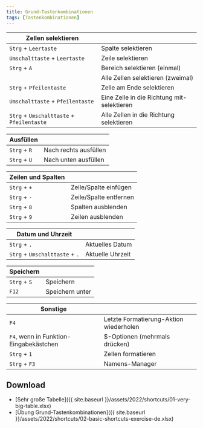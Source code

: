 ```yaml
---
title: Grund-Tastenkombinationen
tags: [Tastenkombinationen]
---
```


| Zellen selektieren |   |
| --- | --- |
| `Strg` + `Leertaste` | Spalte selektieren |
| `Umschalttaste` + `Leertaste` | Zeile selektieren |
| `Strg` + `A` | Bereich selektieren (einmal) |
|   | Alle Zellen selektieren (zweimal) |
| `Strg` + `Pfeilentaste` | Zelle am Ende selektieren |
| `Umschalttaste` + `Pfeilentaste` | Eine Zelle in die Richtung mit-selektieren |
| `Strg` + `Umschalttaste` + `Pfeilentaste` | Alle Zellen in die Richtung selektieren |

| Ausfüllen |   |
| --- | --- |
| `Strg` + `R` | Nach rechts ausfüllen |
| `Strg` + `U` | Nach unten ausfüllen |

| Zeilen und Spalten |   |
| --- | --- |
| `Strg` + `+` | Zeile/Spalte einfügen |
| `Strg` + `-` | Zeile/Spalte entfernen |
| `Strg` + `8` | Spalten ausblenden |
| `Strg` + `9` | Zeilen ausblenden |

| Datum und Uhrzeit |   |
| --- | --- |
| `Strg` + `.` | Aktuelles Datum |
| `Strg` + `Umschalttaste` + `.` | Aktuelle Uhrzeit |

| Speichern |   |
| --- | --- |
| `Strg` + `S` | Speichern |
| `F12` | Speichern unter |

| Sonstige |   |
| --- | --- |
| `F4` | Letzte Formatierung-Aktion wiederholen |
| `F4`, wenn in Funktion-Eingabekästchen | $-Optionen (mehrmals drücken) |
| `Strg` + `1` | Zellen formatieren |
| `Strg` + `F3` | Namens-Manager |

## Download

- [Sehr große Tabelle]({{ site.baseurl }}/assets/2022/shortcuts/01-very-big-table.xlsx)
- [Übung Grund-Tastenkombinationen]({{ site.baseurl }}/assets/2022/shortcuts/02-basic-shortcuts-exercise-de.xlsx)
